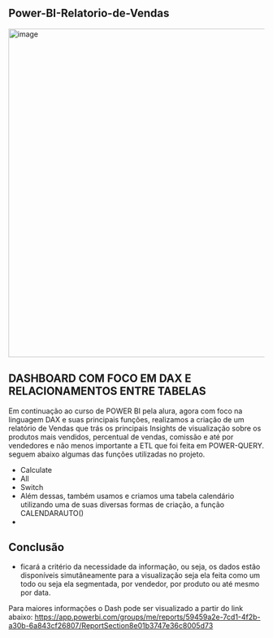 ## Power-BI-Relatorio-de-Vendas

<img width="646" alt="image" src="https://user-images.githubusercontent.com/103518697/188486552-492d6329-3c4e-47f4-8c1f-fbc113469b35.png">

## DASHBOARD COM FOCO EM DAX E RELACIONAMENTOS ENTRE TABELAS

Em continuação ao curso de POWER BI pela alura, agora com foco na linguagem DAX e suas principais funções, realizamos a criação de um relatório de Vendas que trás os principais Insights de visualização sobre os produtos mais vendidos, percentual de vendas, comissão e até por vendedores e não menos importante a ETL que foi feita em POWER-QUERY.
seguem abaixo algumas das funções utilizadas no projeto.
- Calculate
- All
- Switch
- Além  dessas, também usamos e criamos uma tabela calendário utilizando uma de suas diversas formas de criação, a função CALENDARAUTO()
-

## Conclusão 
- ficará a critério da necessidade da informação, ou seja, os dados estão disponíveis simutâneamente para a visualização seja ela feita como um todo ou seja ela segmentada, por vendedor, por produto ou até mesmo por data. 

Para maiores informações o Dash pode ser visualizado a partir do link abaixo: 
https://app.powerbi.com/groups/me/reports/59459a2e-7cd1-4f2b-a30b-6a843cf26807/ReportSection8e01b3747e36c8005d73
